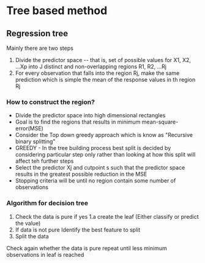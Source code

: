 # Tree based method

## Regression tree

Mainly there are two steps 

1. Divide the predictor space -- that is, set of possible values for X1, X2, ...Xp into J distinct and non-overlapping regions R1, R2, ...Rj
2. For every observation that falls into the region Rj, make the same prediction which is simple the mean of the response values in th region Rj

### How to construct the region?

* Divide the predictor space into high dimensional rectangles
* Goal is to find the regions that results in minimum mean-square-error(MSE)
* Consider the Top down greedy approach which is know as "Recursive binary splitting" 
* GREEDY - In the tree building process best split is decided by considering particular step only rather than looking at how this split will affect teh further steps
* Select the predictor Xj and cutpoint s such that the predictor space results in the greatest possible reduction in the MSE 
* Stopping criteria will be until no region contain some number of observations


### Algorithm for decision tree

1. Check the data is pure if yes 
    1.a create the leaf (Either classify or predict the value)
2. If data is not pure Identify the best feature to split 
3. Split the data 

Check again whether the data is pure repeat until less minimum observations in leaf is reached